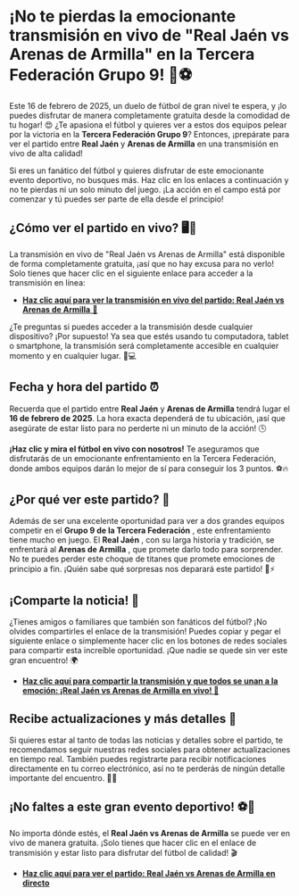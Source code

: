 # ¡No te pierdas la emocionante transmisión en vivo de "Real Jaén vs Arenas de Armilla" en la Tercera Federación Grupo 9! 🎉⚽

Este 16 de febrero de 2025, un duelo de fútbol de gran nivel te espera, y ¡lo puedes disfrutar de manera completamente gratuita desde la comodidad de tu hogar! 😍 ¿Te apasiona el fútbol y quieres ver a estos dos equipos pelear por la victoria en la **Tercera Federación Grupo 9**? Entonces, ¡prepárate para ver el partido entre **Real Jaén** y **Arenas de Armilla** en una transmisión en vivo de alta calidad!

Si eres un fanático del fútbol y quieres disfrutar de este emocionante evento deportivo, no busques más. Haz clic en los enlaces a continuación y no te pierdas ni un solo minuto del juego. ¡La acción en el campo está por comenzar y tú puedes ser parte de ella desde el principio!

## ¿Cómo ver el partido en vivo? 🖥️🎥

La transmisión en vivo de "Real Jaén vs Arenas de Armilla" está disponible de forma completamente gratuita, ¡así que no hay excusa para no verlo! Solo tienes que hacer clic en el siguiente enlace para acceder a la transmisión en línea:

- [**Haz clic aquí para ver la transmisión en vivo del partido: Real Jaén vs Arenas de Armilla** 🎯](https://tinyurl.com/livestreamfreeo?st=Real+Ja%C3%A9n+vs+Arenas+de+Armilla&si=gh)

¿Te preguntas si puedes acceder a la transmisión desde cualquier dispositivo? ¡Por supuesto! Ya sea que estés usando tu computadora, tablet o smartphone, la transmisión será completamente accesible en cualquier momento y en cualquier lugar. 📱💻

## Fecha y hora del partido ⏰

Recuerda que el partido entre **Real Jaén** y **Arenas de Armilla** tendrá lugar el **16 de febrero de 2025**. La hora exacta dependerá de tu ubicación, ¡así que asegúrate de estar listo para no perderte ni un minuto de la acción! 🕓

**¡Haz clic y mira el fútbol en vivo con nosotros!** Te aseguramos que disfrutarás de un emocionante enfrentamiento en la Tercera Federación, donde ambos equipos darán lo mejor de sí para conseguir los 3 puntos. ⚽🔥

## ¿Por qué ver este partido? 🤔

Además de ser una excelente oportunidad para ver a dos grandes equipos competir en el **Grupo 9 de la Tercera Federación** , este enfrentamiento tiene mucho en juego. El **Real Jaén** , con su larga historia y tradición, se enfrentará al **Arenas de Armilla** , que promete darlo todo para sorprender. No te puedes perder este choque de titanes que promete emociones de principio a fin. ¡Quién sabe qué sorpresas nos deparará este partido! 🎉⚡

## ¡Comparte la noticia! 📣

¿Tienes amigos o familiares que también son fanáticos del fútbol? ¡No olvides compartirles el enlace de la transmisión! Puedes copiar y pegar el siguiente enlace o simplemente hacer clic en los botones de redes sociales para compartir esta increíble oportunidad. ¡Que nadie se quede sin ver este gran encuentro! 🌍

- [**Haz clic aquí para compartir la transmisión y que todos se unan a la emoción: ¡Real Jaén vs Arenas de Armilla en vivo! 🎉**](https://tinyurl.com/livestreamfreeo?st=Real+Ja%C3%A9n+vs+Arenas+de+Armilla&si=gh)

## Recibe actualizaciones y más detalles 📲

Si quieres estar al tanto de todas las noticias y detalles sobre el partido, te recomendamos seguir nuestras redes sociales para obtener actualizaciones en tiempo real. También puedes registrarte para recibir notificaciones directamente en tu correo electrónico, así no te perderás de ningún detalle importante del encuentro. 📰👀

## ¡No faltes a este gran evento deportivo! ⚽🌟

No importa dónde estés, el **Real Jaén vs Arenas de Armilla** se puede ver en vivo de manera gratuita. ¡Solo tienes que hacer clic en el enlace de transmisión y estar listo para disfrutar del fútbol de calidad! 🎬

- [**Haz clic aquí para ver el partido: Real Jaén vs Arenas de Armilla en directo**](https://tinyurl.com/livestreamfreeo?st=Real+Ja%C3%A9n+vs+Arenas+de+Armilla&si=gh)
